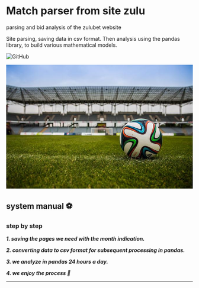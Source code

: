 # Match parser from site zulu
parsing and bid analysis of the zulubet website

Site parsing, saving data in csv format. Then analysis using the pandas library, to build various mathematical models.

![GitHub](https://img.shields.io/github/license/Alba3k/zulu-match-parser?style=for-the-badge)

<kbd><img src="img/football.jpg" /></kbd>

## system manual :soccer:
### step by step

***1. saving the pages we need with the month indication.***

***2. converting data to csv format for subsequent processing in pandas.***

***3. we analyze in pandas 24 hours a day.***

***4. we enjoy the process :100:***

***